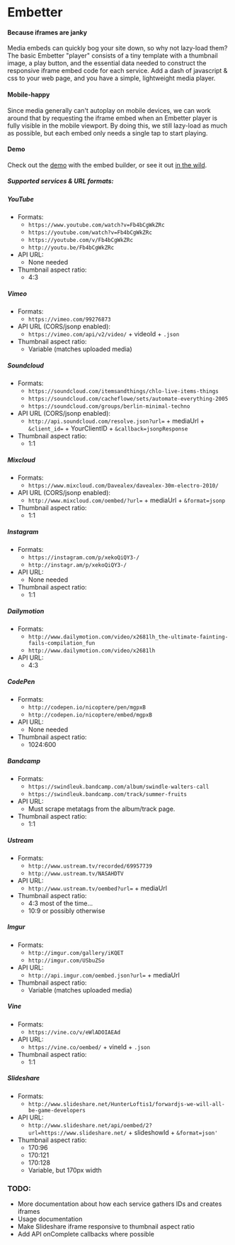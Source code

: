 # Embetter

#### Because iframes are janky

Media embeds can quickly bog your site down, so why not lazy-load them? The basic Embetter "player" consists of a tiny template with a thumbnail image, a play button, and the essential data needed to construct the responsive iframe embed code for each service. Add a dash of javascript & css to your web page, and you have a simple, lightweight media player.

#### Mobile-happy

Since media generally can't autoplay on mobile devices, we can work around that by requesting the iframe embed when an Embetter player is fully visible in the mobile viewport. By doing this, we still lazy-load as much as possible, but each embed only needs a single tap to start playing.

#### Demo

Check out the [demo](http://cacheflowe.github.io/embetter) with the embed builder, or see it out [in the wild](http://plasticsoundsupply.com/video).

##### Supported services & URL formats:

##### YouTube
  * Formats:
    * `https://www.youtube.com/watch?v=Fb4bCgWkZRc`
    * `https://youtube.com/watch?v=Fb4bCgWkZRc`
    * `https://youtube.com/v/Fb4bCgWkZRc`
    * `http://youtu.be/Fb4bCgWkZRc`
  * API URL:
    * None needed
  * Thumbnail aspect ratio:
    * 4:3

##### Vimeo
  * Formats:
    * `https://vimeo.com/99276873`
  * API URL (CORS/jsonp enabled):
    * `https://vimeo.com/api/v2/video/` + videoId + `.json`
  * Thumbnail aspect ratio:
    * Variable (matches uploaded media)

##### Soundcloud
  * Formats:
    * `https://soundcloud.com/itemsandthings/chlo-live-items-things`
    * `https://soundcloud.com/cacheflowe/sets/automate-everything-2005`
    * `https://soundcloud.com/groups/berlin-minimal-techno`
  * API URL (CORS/jsonp enabled):
    * `http://api.soundcloud.com/resolve.json?url=` + mediaUrl + `&client_id=` + YourClientID + `&callback=jsonpResponse`
  * Thumbnail aspect ratio:
    * 1:1

##### Mixcloud
  * Formats:
    * `https://www.mixcloud.com/Davealex/davealex-30m-electro-2010/`
  * API URL (CORS/jsonp enabled):
    * `http://www.mixcloud.com/oembed/?url=` + mediaUrl + `&format=jsonp`
  * Thumbnail aspect ratio:
    * 1:1

##### Instagram
  * Formats:
    * `https://instagram.com/p/xekoQiQY3-/`
    * `http://instagr.am/p/xekoQiQY3-/`
  * API URL:
    * None needed
  * Thumbnail aspect ratio:
    * 1:1

##### Dailymotion
  * Formats:
    * `http://www.dailymotion.com/video/x2681lh_the-ultimate-fainting-fails-compilation_fun`
    * `http://www.dailymotion.com/video/x2681lh`
  * API URL:
    * 4:3

##### CodePen
  * Formats:
    * `http://codepen.io/nicoptere/pen/mgpxB`
    * `http://codepen.io/nicoptere/embed/mgpxB`
  * API URL:
    * None needed
  * Thumbnail aspect ratio:
    * 1024:600

##### Bandcamp
  * Formats:
    * `https://swindleuk.bandcamp.com/album/swindle-walters-call`
    * `https://swindleuk.bandcamp.com/track/summer-fruits`
  * API URL:
    * Must scrape metatags from the album/track page.
  * Thumbnail aspect ratio:
    * 1:1

##### Ustream
  * Formats:
    * `http://www.ustream.tv/recorded/69957739`
    * `http://www.ustream.tv/NASAHDTV`
  * API URL:
    * `http://www.ustream.tv/oembed?url=` + mediaUrl
  * Thumbnail aspect ratio:
    * 4:3 most of the time...
    * 10:9 or possibly otherwise

##### Imgur
  * Formats:
    * `http://imgur.com/gallery/iKQET`
    * `http://imgur.com/USbuZSo`
  * API URL:
    * `http://api.imgur.com/oembed.json?url=` + mediaUrl
  * Thumbnail aspect ratio:
    * Variable (matches uploaded media)

##### Vine
  * Formats:
    * `https://vine.co/v/eWlADOIAEAd`
  * API URL:
    * `https://vine.co/oembed/` + vineId + `.json`
  * Thumbnail aspect ratio:
    * 1:1

##### Slideshare
  * Formats:
    * `http://www.slideshare.net/HunterLoftis1/forwardjs-we-will-all-be-game-developers`
  * API URL:
    * `http://www.slideshare.net/api/oembed/2?url=https://www.slideshare.net/` + slideshowId + `&format=json'`
  * Thumbnail aspect ratio:
    * 170:96
    * 170:121
    * 170:128
    * Variable, but 170px width


### TODO:

* More documentation about how each service gathers IDs and creates iframes
* Usage documentation
* Make Slideshare iframe responsive to thumbnail aspect ratio
* Add API onComplete callbacks where possible

